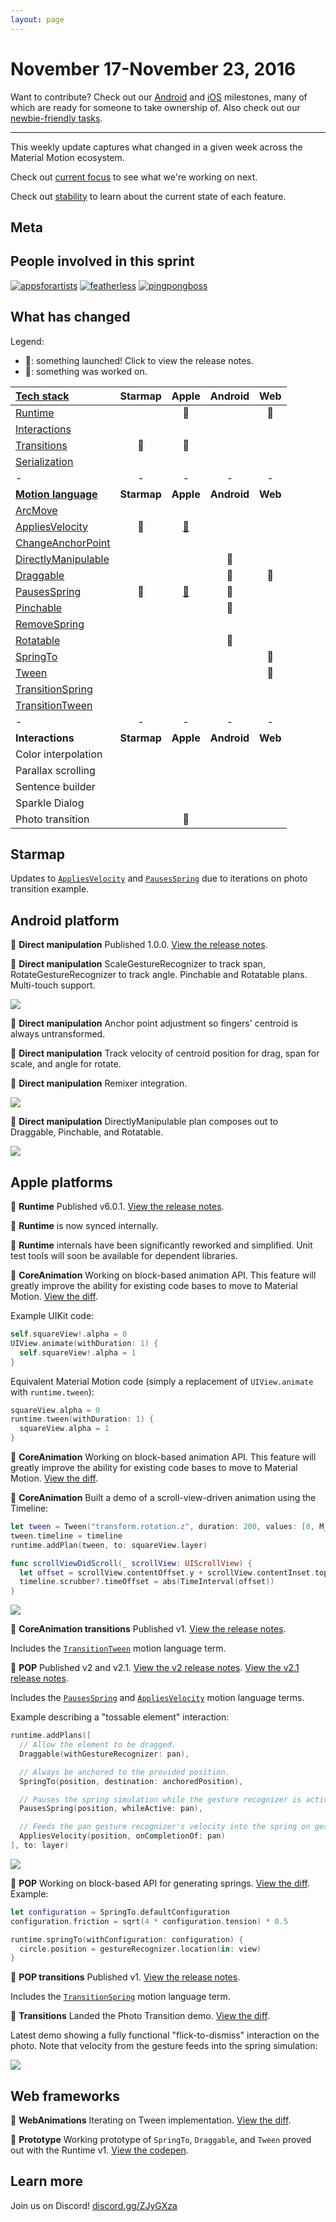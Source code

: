 ```yaml
---
layout: page
---
```


# November 17-November 23, 2016

Want to contribute? Check out our [Android](https://material-motion.github.io/milemarker/index.html?filterby=android) and
[iOS](https://material-motion.github.io/milemarker/index.html?filterby=appleos) milestones, many of
which are ready for someone to take ownership of. Also check out our
[newbie-friendly tasks](https://material-motion.github.io/milemarker/newbie.html?filterby=appleos).

---

This weekly update captures what changed in a given week across the Material Motion ecosystem.

Check out [current focus](current_focus) to see what we're working on next.

Check out [stability](stability) to learn about the current state of each feature.

## Meta



## People involved in this sprint

[![appsforartists](https://avatars0.githubusercontent.com/u/926648?v=3&s=100)](https://github.com/appsforartists)
[![featherless](https://avatars0.githubusercontent.com/u/45670?v=3&s=100)](https://github.com/jverkoey)
[![pingpongboss](https://avatars0.githubusercontent.com/u/719914?v=3&s=100)](https://github.com/pingpongboss)

## What has changed

Legend:

- 🎉: something launched! Click to view the release notes.
- 📝: something was worked on.

| [Tech stack](https://material-motion.github.io/material-motion/starmap/specifications/#tech-stack)                        | Starmap | Apple | Android | Web |
|:--------------|:-------:|:-----:|:-------:|:---:|
| [Runtime](https://material-motion.github.io/material-motion/starmap/specifications/runtime/)                              |   |🎉 |   |📝 |
| [Interactions](https://material-motion.github.io/material-motion/starmap/specifications/interactions/)                    |   |   |   |   |
| [Transitions](https://material-motion.github.io/material-motion/starmap/specifications/interactions/transitions/)         |📝 |📝 |   |   |
| [Serialization](https://material-motion.github.io/material-motion/starmap/specifications/serialization)                   |   |   |   |   |
| - | - | - | - | - |
| **[Motion language](https://material-motion.github.io/material-motion/starmap/specifications/motion-family)**             | **Starmap** | **Apple**  | **Android** | **Web**    |
| [ArcMove](https://material-motion.github.io/material-motion/starmap/specifications/plans/ArcMove)                         |   |   |   |   |
| [AppliesVelocity](https://material-motion.github.io/material-motion/starmap/specifications/plans/AppliesVelocity)         |📝 |[🎉](https://github.com/material-motion/pop-swift/releases/tag/v2.1.0) |   |   |
| [ChangeAnchorPoint](https://material-motion.github.io/material-motion/starmap/specifications/plans/ChangeAnchorPoint)     |   |   |   |   |
| [DirectlyManipulable](https://material-motion.github.io/material-motion/starmap/specifications/plans/DirectlyManipulable) |   |   |🎉 |   |
| [Draggable](https://material-motion.github.io/material-motion/starmap/specifications/plans/Draggable)                     |   |   |🎉 |📝 |
| [PausesSpring](https://material-motion.github.io/material-motion/starmap/specifications/plans/PausesSpring)               |🎉 |[🎉](https://github.com/material-motion/pop-swift/releases/tag/v2.1.0) |📝 |   |
| [Pinchable](https://material-motion.github.io/material-motion/starmap/specifications/plans/Pinchable)                     |   |   |🎉  |   |
| [RemoveSpring](https://material-motion.github.io/material-motion/starmap/specifications/plans/RemoveSpring)               |   |   |   |   |
| [Rotatable](https://material-motion.github.io/material-motion/starmap/specifications/plans/Rotatable)                     |   |   |🎉  |   |
| [SpringTo](https://material-motion.github.io/material-motion/starmap/specifications/plans/SpringTo)                       |   |   |   |📝 |
| [Tween](https://material-motion.github.io/material-motion/starmap/specifications/plans/Tween)                             |   |   |   |📝 |
| [TransitionSpring](https://material-motion.github.io/material-motion/starmap/specifications/plans/TransitionSpring)       |   |   |   |   |
| [TransitionTween](https://material-motion.github.io/material-motion/starmap/specifications/plans/TransitionTween)         |   |   |   |   |
| - | - | - | - | - |
| **Interactions**      | **Starmap** | **Apple** | **Android** | **Web** |
|  Color interpolation  |   |   |    |   |
|  Parallax scrolling   |   |   |    |   |
|  Sentence builder     |   |   |    |   |
|  Sparkle Dialog       |   |   |    |   |
|  Photo transition     |   |🎉 |    |   |

## Starmap

Updates to [`AppliesVelocity`](https://material-motion.github.io/material-motion/starmap/specifications/plans/AppliesVelocity)
and [`PausesSpring`](https://material-motion.github.io/material-motion/starmap/specifications/plans/PausesSpring) due to iterations on photo transition example.

## Android platform

🎉 **Direct manipulation** Published 1.0.0. [View the release notes](https://github.com/material-motion/family-direct-manipulation-android/releases/tag/1.0.0).

🎉 **Direct manipulation** ScaleGestureRecognizer to track span, RotateGestureRecognizer to track angle. Pinchable and Rotatable plans. Multi-touch support.

![](2016-11-23-multi-touch.gif)

🎉 **Direct manipulation** Anchor point adjustment so fingers' centroid is always untransformed.

🎉 **Direct manipulation** Track velocity of centroid position for drag, span for scale, and angle for rotate.

🎉 **Direct manipulation** Remixer integration.

![](2016-11-23-d-m-remixer.gif)

🎉 **Direct manipulation** DirectlyManipulable plan composes out to Draggable, Pinchable, and Rotatable.

![](2016-11-23-directly-manipulable.gif)

## Apple platforms

🎉 **Runtime** Published v6.0.1. [View the release notes](https://github.com/material-motion/runtime-objc/releases/tag/v6.0.1).

🎉 **Runtime** is now synced internally.

📝 **Runtime** internals have been significantly reworked and simplified. Unit test tools will soon be available for dependent libraries.

📝 **CoreAnimation** Working on block-based animation API. This feature will greatly improve the ability for existing code bases to move to Material Motion. [View the diff](http://codereview.cc/D1904).

Example UIKit code:

```swift
self.squareView!.alpha = 0
UIView.animate(withDuration: 1) {
  self.squareView!.alpha = 1
}
```

Equivalent Material Motion code (simply a replacement of `UIView.animate` with `runtime.tween`):

```swift
squareView.alpha = 0
runtime.tween(withDuration: 1) {
  squareView.alpha = 1
}
```

📝 **CoreAnimation** Working on block-based animation API. This feature will greatly improve the ability for existing code bases to move to Material Motion. [View the diff](http://codereview.cc/D1904).

📝 **CoreAnimation** Built a demo of a scroll-view-driven animation using the Timeline:

```swift
let tween = Tween("transform.rotation.z", duration: 200, values: [0, M_PI])
tween.timeline = timeline
runtime.addPlan(tween, to: squareView.layer)

func scrollViewDidScroll(_ scrollView: UIScrollView) {
  let offset = scrollView.contentOffset.y + scrollView.contentInset.top
  timeline.scrubber?.timeOffset = abs(TimeInterval(offset))
}
```

![](2016-11-23-dragdriven.gif)

🎉 **CoreAnimation transitions** Published v1. [View the release notes](https://github.com/material-motion/coreanimation-transitions-swift/releases/tag/v1.0.0).

Includes the [`TransitionTween`](https://material-motion.github.io/material-motion/starmap/specifications/plans/TransitionTween) motion language term.

🎉 **POP** Published v2 and v2.1. [View the v2 release notes](https://github.com/material-motion/pop-swift/releases/tag/v2.0.0). [View the v2.1 release notes](https://github.com/material-motion/pop-swift/releases/tag/v2.1.0).

Includes the [`PausesSpring`](https://material-motion.github.io/material-motion/starmap/specifications/plans/PausesSpring) and [`AppliesVelocity`](https://material-motion.github.io/material-motion/starmap/specifications/plans/AppliesVelocity) motion language terms.

Example describing a "tossable element" interaction:

```swift
runtime.addPlans([
  // Allow the element to be dragged.
  Draggable(withGestureRecognizer: pan),

  // Always be anchored to the provided position.
  SpringTo(position, destination: anchoredPosition),

  // Pauses the spring simulation while the gesture recognizer is active.
  PausesSpring(position, whileActive: pan),

  // Feeds the pan gesture recognizer's velocity into the spring on gesture completion.
  AppliesVelocity(position, onCompletionOf: pan)
], to: layer)
```

![](2016-11-23-tossable.gif)

📝 **POP** Working on block-based API for generating springs. [View the diff](http://codereview.cc/D2006). Example:

```swift
let configuration = SpringTo.defaultConfiguration
configuration.friction = sqrt(4 * configuration.tension) * 0.5

runtime.springTo(withConfiguration: configuration) {
  circle.position = gestureRecognizer.location(in: view)
}
```

🎉 **POP transitions** Published v1. [View the release notes](https://github.com/material-motion/pop-transitions-swift/releases/tag/v1.0.0).

Includes the [`TransitionSpring`](https://material-motion.github.io/material-motion/starmap/specifications/plans/TransitionSpring) motion language term.

🎉 **Transitions** Landed the Photo Transition demo. [View the diff](http://codereview.cc/D1905).

Latest demo showing a fully functional "flick-to-dismiss" interaction on the photo. Note that velocity from the gesture feeds into the spring simulation:

![](2016-11-23-tossable-photo.gif)

## Web frameworks

📝 **WebAnimations** Iterating on Tween implementation. [View the diff](http://codereview.cc/D1991).

📝 **Prototype** Working prototype of `SpringTo`, `Draggable`, and `Tween` proved out with the Runtime v1. [View the codepen](http://codepen.io/anon/pen/QGdGRp?editors=1111).

## Learn more

Join us on Discord! [discord.gg/ZJyGXza](https://discord.gg/ZJyGXza)


